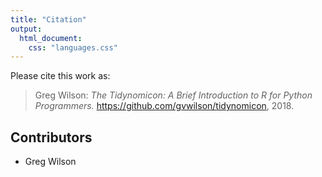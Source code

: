 ```yaml
---
title: "Citation"
output:
  html_document:
    css: "languages.css"
---
```


Please cite this work as:

> Greg Wilson: *The Tidynomicon: A Brief Introduction to R for Python Programmers.*
> <https://github.com/gvwilson/tidynomicon>, 2018.

## Contributors

-   Greg Wilson
